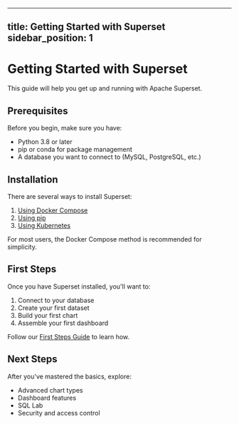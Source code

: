 <!--
    Licensed to the Apache Software Foundation (ASF) under one
    or more contributor license agreements.  See the NOTICE file
    distributed with this work for additional information
    regarding copyright ownership.  The ASF licenses this file
    to you under the Apache License, Version 2.0 (the
    "License"); you may not use this file except in compliance
    with the License.  You may obtain a copy of the License at

      http://www.apache.org/licenses/LICENSE-2.0

    Unless required by applicable law or agreed to in writing,
    software distributed under the License is distributed on an
    "AS IS" BASIS, WITHOUT WARRANTIES OR CONDITIONS OF ANY
    KIND, either express or implied.  See the License for the
    specific language governing permissions and limitations
    under the License.
-->
---
title: Getting Started with Superset
sidebar_position: 1
---

# Getting Started with Superset

This guide will help you get up and running with Apache Superset.

## Prerequisites

Before you begin, make sure you have:

- Python 3.8 or later
- pip or conda for package management
- A database you want to connect to (MySQL, PostgreSQL, etc.)

## Installation

There are several ways to install Superset:

1. [Using Docker Compose](/developer_portal/getting-started/docker-compose)
2. [Using pip](/developer_portal/getting-started/pip-installation)
3. [Using Kubernetes](/developer_portal/getting-started/kubernetes)

For most users, the Docker Compose method is recommended for simplicity.

## First Steps

Once you have Superset installed, you'll want to:

1. Connect to your database
2. Create your first dataset
3. Build your first chart
4. Assemble your first dashboard

Follow our [First Steps Guide](/developer_portal/getting-started/first-steps) to learn how.

## Next Steps

After you've mastered the basics, explore:

- Advanced chart types
- Dashboard features
- SQL Lab
- Security and access control
